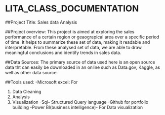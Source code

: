 # LITA_CLASS_DOCUMENTATION
##Project Title: Sales data Analysis

##Project overview:
This project is aimed at exploring the sales performance of a certain region or geaograpical area over a specific period of time. It helps to summarize these set of data, making it readable and interpretable. From these analysed set of data, we are able to draw meaningful conclusions and identify trends in sales data.

##Data Sources:
The primary source of data used here is an open source data tht can easily be downloaded in an online such as Data.gov, Kaggle, as well as other data source.

##Tools used:
-Microsoft excel: For
1. Data Cleaning
2. Analysis
3. Visualization
-Sql- Structured Query language
-Github for portfolio building
-Power BI(business intelligence)- For Data visualization
